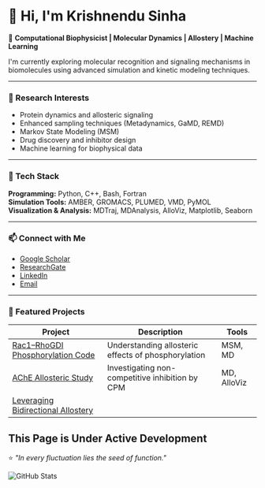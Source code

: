 # 👋 Hi, I'm Krishnendu Sinha  

🔬 **Computational Biophysicist | Molecular Dynamics | Allostery | Machine Learning**  

I'm currently exploring molecular recognition and signaling mechanisms in biomolecules using advanced simulation and kinetic modeling techniques.

---

### 🧠 Research Interests
- Protein dynamics and allosteric signaling  
- Enhanced sampling techniques (Metadynamics, GaMD, REMD)  
- Markov State Modeling (MSM)  
- Drug discovery and inhibitor design  
- Machine learning for biophysical data  

---

### 🧰 Tech Stack
**Programming:** Python, C++, Bash, Fortran  
**Simulation Tools:** AMBER, GROMACS, PLUMED, VMD, PyMOL  
**Visualization & Analysis:** MDTraj, MDAnalysis, AlloViz, Matplotlib, Seaborn  

---

### 📫 Connect with Me
- [Google Scholar](#)
- [ResearchGate](#)
- [LinkedIn](#)
- [Email](mailto:yourname@example.com)

---

### 🧩 Featured Projects
| Project | Description | Tools |
|----------|--------------|-------|
|[Rac1–RhoGDI Phosphorylation Code](#) | Understanding allosteric effects of phosphorylation | MSM, MD |
|[AChE Allosteric Study](#) | Investigating non-competitive inhibition by CPM | MD, AlloViz |
|[Leveraging Bidirectional Allostery](#) |  |  |

This Page is Under Active Development
---

⭐️ *"In every fluctuation lies the seed of function."*

![GitHub Stats](https://github-readme-stats.vercel.app/api?username=krishnendusinha&show_icons=true&theme=tokyonight)

